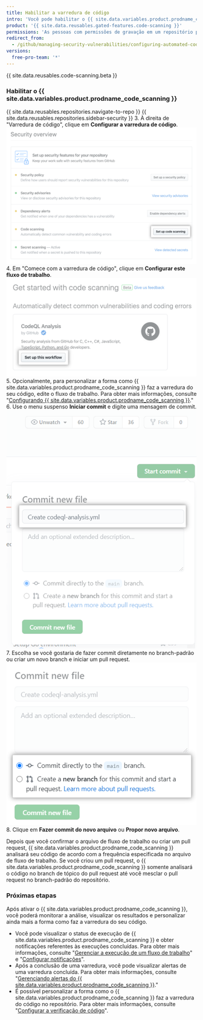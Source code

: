 ```yaml
---
title: Habilitar a varredura de código
intro: 'Você pode habilitar o {{ site.data.variables.product.prodname_code_scanning }} para o repositório do seu projeto.'
product: '{{ site.data.reusables.gated-features.code-scanning }}'
permissions: 'As pessoas com permissões de gravação em um repositório podem habilitar o {{ site.data.variables.product.prodname_code_scanning }} para o repositório.'
redirect_from:
  - /github/managing-security-vulnerabilities/configuring-automated-code-scanning
versions:
  free-pro-team: '*'
---
```


{{ site.data.reusables.code-scanning.beta }}

### Habilitar o {{ site.data.variables.product.prodname_code_scanning }}

{{ site.data.reusables.repositories.navigate-to-repo }}
{{ site.data.reusables.repositories.sidebar-security }}
3. À direita de "Varredura de código", clique em **Configurar a varredura de código**. ![Botão de "Configurar a varredura de código" à direita de "Varredura de código" na Visão Geral de Segurança](/assets/images/help/security/overview-set-up-code-scanning.png)
4. Em "Comece com a varredura de código", clique em **Configurar este fluxo de trabalho**. ![Botão "Configurar este fluxo de trabalho" no cabeçalho "Comece com a varredura do código" cabeçalho](/assets/images/help/repository/code-scanning-set-up-this-workflow.png)
5. Opcionalmente, para personalizar a forma como {{ site.data.variables.product.prodname_code_scanning }} faz a varredura do seu código, edite o fluxo de trabalho. Para obter mais informações, consulte "[Configurando {{ site.data.variables.product.prodname_code_scanning }}](/github/finding-security-vulnerabilities-and-errors-in-your-code/configuring-code-scanning)."
6. Use o menu suspenso **Iniciar commit** e digite uma mensagem de commit. ![Iniciar commit](/assets/images/help/repository/start-commit-commit-new-file.png)
7. Escolha se você gostaria de fazer commit diretamente no branch-padrão ou criar um novo branch e iniciar um pull request. ![Escolher onde fazer commit](/assets/images/help/repository/start-commit-choose-where-to-commit.png)
8. Clique em **Fazer commit do novo arquivo** ou **Propor novo arquivo**.

Depois que você confirmar o arquivo de fluxo de trabalho ou criar um pull request, {{ site.data.variables.product.prodname_code_scanning }} analisará seu código de acordo com a frequência especificada no arquivo de fluxo de trabalho. Se você criou um pull request, o {{ site.data.variables.product.prodname_code_scanning }} somente analisará o código no branch de tópico do pull request até você mesclar o pull request no branch-padrão do repositório.

### Próximas etapas

Após ativar o {{ site.data.variables.product.prodname_code_scanning }}, você poderá monitorar a análise, visualizar os resultados e personalizar ainda mais a forma como faz a varredura do seu código.

- Você pode visualizar o status de execução de {{ site.data.variables.product.prodname_code_scanning }} e obter notificações referentes às execuções concluídas. Para obter mais informações, consulte "[Gerenciar a execução de um fluxo de trabalho](/actions/configuring-and-managing-workflows/managing-a-workflow-run)" e "[Configurar notificações](/github/managing-subscriptions-and-notifications-on-github/configuring-notifications#github-actions-notification-options)".
- Após a conclusão de uma varredura, você pode visualizar alertas de uma varredura concluída. Para obter mais informações, consulte "[Gerenciando alertas do {{ site.data.variables.product.prodname_code_scanning }}](/github/finding-security-vulnerabilities-and-errors-in-your-code/managing-alerts-from-code-scanning)."
- É possível personalizar a forma como o {{ site.data.variables.product.prodname_code_scanning }} faz a varredura do código no repositório. Para obter mais informações, consulte "[Configurar a verificação de código](/github/finding-security-vulnerabilities-and-errors-in-your-code/configuring-code-scanning)".
